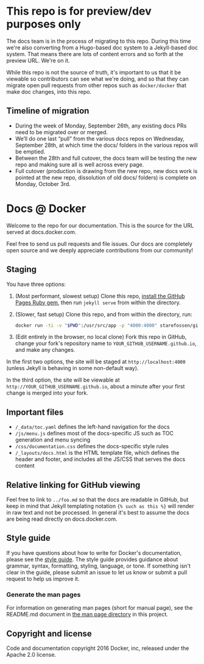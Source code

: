 

# This repo is for preview/dev purposes only

The docs team is in the process of migrating to this repo. During this time we're also
converting from a Hugo-based doc system to a Jekyll-based doc system. That means there
are lots of content errors and so forth at the preview URL. We're on it.

While this repo is not the source of truth, it's important to us that it be viewable
so contributors can see what we're doing, and so that they can migrate open pull requests
from other repos such as `docker/docker` that make doc changes, into this repo.

## Timeline of migration

- During the week of Monday, September 26th, any existing docs PRs need to be migrated over or merged.
- We’ll do one last “pull” from the various docs repos on Wednesday, September 28th, at which time the docs/ folders in the various repos will be emptied.
- Between the 28th and full cutover, the docs team will be testing the new repo and making sure all is well across every page.
- Full cutover (production is drawing from the new repo, new docs work is pointed at the new repo, dissolution of old docs/ folders) is complete on Monday, October 3rd.

# Docs @ Docker

Welcome to the repo for our documentation. This is the source for the URL
served at docs.docker.com.

Feel free to send us pull requests and file issues. Our docs are completely
open source and we deeply appreciate contributions from our community!

## Staging

You have three options:

1.  (Most performant, slowest setup) Clone this repo, [install the GitHub Pages Ruby gem](https://help.github.com/articles/setting-up-your-github-pages-site-locally-with-jekyll/), then run `jekyll serve` from within the directory.
2.  (Slower, fast setup) Clone this repo, and from within the directory, run:

    ```bash
    docker run -ti -v "$PWD":/usr/src/app -p "4000:4000" starefossen/github-pages
    ```
3.  (Edit entirely in the browser, no local clone) Fork this repo in GitHub, change your fork's repository name to `YOUR_GITHUB_USERNAME.github.io`, and make any changes.

In the first two options, the site will be staged at `http://localhost:4000` (unless Jekyll is behaving in some non-default way).

In the third option, the site will be viewable at `http://YOUR_GITHUB_USERNAME.github.io`, about a minute after your first change is merged into your fork.

## Important files

- `/_data/toc.yaml` defines the left-hand navigation for the docs
- `/js/menu.js` defines most of the docs-specific JS such as TOC generation and menu syncing
- `/css/documentation.css` defines the docs-specific style rules
- `/_layouts/docs.html` is the HTML template file, which defines the header and footer, and includes all the JS/CSS that serves the docs content

## Relative linking for GitHub viewing

Feel free to link to `../foo.md` so that the docs are readable in GitHub, but keep in mind that Jekyll templating notation
`{% such as this %}` will render in raw text and not be processed. In general it's best to assume the docs are being read
directly on docs.docker.com.

## Style guide

If you have questions about how to write for Docker's documentation, please see
the [style guide](https://docs.docker.com/opensource/doc-style/). The style guide provides
guidance about grammar, syntax, formatting, styling, language, or tone. If
something isn't clear in the guide, please submit an issue to let us know or
submit a pull request to help us improve it.

### Generate the man pages

For information on generating man pages (short for manual page), see the README.md
document in [the man page directory](https://github.com/docker/docker/tree/master/man)
in this project.

## Copyright and license

Code and documentation copyright 2016 Docker, inc, released under the Apache 2.0 license.
